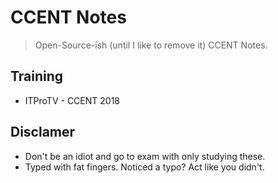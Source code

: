 # CCENT Notes
> Open-Source-ish (until I like to remove it) CCENT Notes.

## Training
* ITProTV - CCENT 2018
## Disclamer
* Don't be an idiot and go to exam with only studying these.
* Typed with fat fingers. Noticed a typo? Act like you didn't. 
